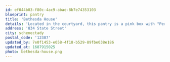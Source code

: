 ```yaml
---
id: ef044b03-f80c-4ac9-abae-8b7e74353103
blueprint: pantry
title: 'Bethesda House'
details: 'Located in the courtyard, this pantry is a pink box with "Period Pantry" written on the front.'
address: '834 State Street'
city: schenectady
postal_code: '12307'
updated_by: 7e0f1453-e058-4f18-b529-89fbe038e186
updated_at: 1687915025
photo: bethesda-house.png
---
```

